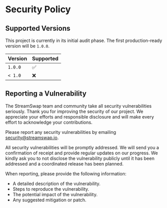 # Security Policy

## Supported Versions

This project is currently in its initial audit phase. The first production-ready version will be `1.0.0`.

| Version | Supported          |
| ------- | ------------------ |
| `1.0.0` | :white_check_mark: |
| `< 1.0` | :x:                |

## Reporting a Vulnerability

The StreamSwap team and community take all security vulnerabilities seriously. Thank you for improving the security of our project. We appreciate your efforts and responsible disclosure and will make every effort to acknowledge your contributions.

Please report any security vulnerabilities by emailing [security@streamswap.io](mailto:security@streamswap.io).

All security vulnerabilities will be promptly addressed. We will send you a confirmation of receipt and provide regular updates on our progress. We kindly ask you to not disclose the vulnerability publicly until it has been addressed and a coordinated release has been planned.

When reporting, please provide the following information:
- A detailed description of the vulnerability.
- Steps to reproduce the vulnerability.
- The potential impact of the vulnerability.
- Any suggested mitigation or patch. 